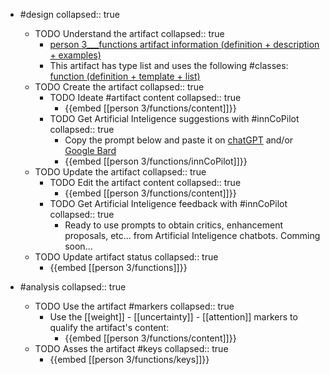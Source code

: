 
- #design
   collapsed:: true
  - TODO Understand the artifact
    collapsed:: true
    - [person 3___functions artifact information (definition + description + examples)](https://go.innbok.com/#/page/innBoK%2Fperson-%28id%29%2Ffunctions%2Finfo)
    - This artifact has type list and uses the following #classes: [function (definition + template + list)](https://go.innbok.com/#/page/innBoK%2Fclass%2Ffunction)
  - TODO Create the artifact
     collapsed:: true
    - TODO Ideate #artifact content
      collapsed:: true
      - {{embed [[person 3/functions/content]]}}
    - TODO Get Artificial Inteligence suggestions with #innCoPilot
      collapsed:: true
      - Copy the prompt below and paste it on [chatGPT](https://chat.openai.com) and/or [Google Bard](https://bard.google.com/chat)
      - {{embed [[person 3/functions/innCoPilot]]}}
  - TODO Update the artifact
    collapsed:: true
    - TODO Edit the artifact content
     collapsed:: true
      - {{embed [[person 3/functions/content]]}}
    - TODO Get Artificial Inteligence feedback with #innCoPilot
      collapsed:: true
      - Ready to use prompts to obtain critics, enhancement proposals, etc... from Artificial Inteligence chatbots. Comming soon...
  - TODO Update artifact status
    collapsed:: true
    - {{embed [[person 3/functions]]}}


- #analysis
  collapsed:: true
  - TODO Use the artifact #markers
    collapsed:: true
    - Use the [[weight]] - [[uncertainty]] - [[attention]] markers to qualify the artifact's content:
      - {{embed [[person 3/functions/content]]}}
  - TODO Asses the artifact #keys
    collapsed:: true
    - {{embed [[person 3/functions/keys]]}}



